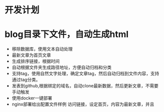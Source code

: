 # 开发计划

# blog目录下文件，自动生成html
* 移除数据库，使用文本自动处理
* 最新文章为首页文章
* 生成排序链接，根据时间
* 自动根据文件夹生成路径地址，方便自动归档和分类
* 支持tag，使用自然文字处理，确定文章tag，然后自动归档到文件内容，支持通过tag分类。
* 发表到github,根据绑定的域名，自动clone最新数据，然后更新文章，不需要手动触发
* 使用docker一键部署
* nginx部署给出配置文件样例
访问链接，设定首页，内容为最新文章，并且
